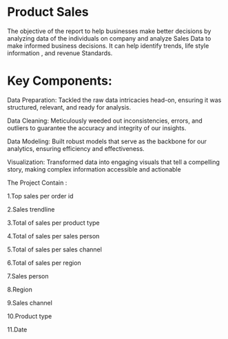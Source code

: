 # Product Sales
The objective of the report to help businesses make better decisions by analyzing data of the individuals on company and analyze Sales Data to make informed business decisions. It can help identify trends, life style information , and revenue Standards.

<h1>Key Components:</h1>

Data Preparation: Tackled the raw data intricacies head-on, ensuring it was structured, relevant, and ready for analysis.

Data Cleaning: Meticulously weeded out inconsistencies, errors, and outliers to guarantee the accuracy and integrity of our insights.

Data Modeling: Built robust models that serve as the backbone for our analytics, ensuring efficiency and effectiveness.

Visualization: Transformed data into engaging visuals that tell a compelling story, making complex information accessible and actionable

The Project Contain :

1.Top sales per order id

2.Sales trendline 

3.Total of sales per product type

4.Total of sales per sales person

5.Total of sales per sales channel

6.Total of sales per region

7.Sales person 

8.Region

9.Sales channel 

10.Product type

11.Date
